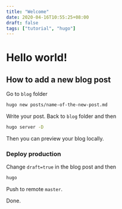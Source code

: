 ```yaml
---
title: "Welcome"
date: 2020-04-16T10:55:25+08:00
draft: false
tags: ["tutorial", "hugo"]
---
```


# Hello world!

## How to add a new blog post

Go to `blog` folder
```bash
hugo new posts/name-of-the-new-post.md
```

Write your post. Back to `blog` folder  and then
```bash
hugo server -D
```

Then you can preview your blog locally.

### Deploy production

Change `draft=true` in the blog post and then
```bash
hugo
```

Push to remote `master`.

Done.
